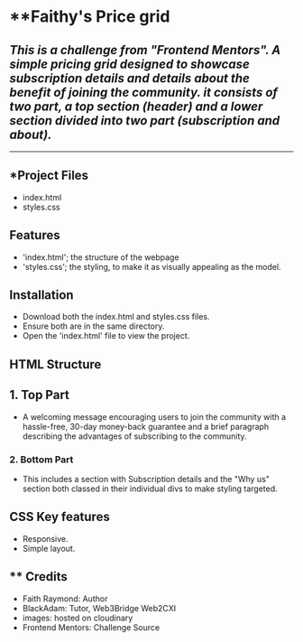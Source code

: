 # **Faithy's Price grid

## _This is a challenge from "Frontend Mentors". A simple pricing grid designed to showcase subscription details and details about the benefit of joining the community. it consists of two part, a top section (header) and a lower section divided into two part (subscription and about)._
---
## *Project Files
- index.html
- styles.css

## Features
- 'index.html'; the structure of the webpage
- 'styles.css'; the styling, to make it as visually appealing as the model.
  
## Installation
- Download both the index.html and styles.css files.
- Ensure both are in the same directory.
- Open the 'index.html' file to view the project.

## HTML Structure

## 1. Top Part
- A welcoming message encouraging users to join the community with a hassle-free, 30-day money-back guarantee and a brief paragraph describing the advantages of subscribing to the community.

### 2. Bottom Part
- This includes a section with Subscription details and the "Why us" section both classed in their individual divs to make styling targeted.


## CSS Key features

- Responsive.
- Simple layout.


## ** Credits

- Faith Raymond: Author
- BlackAdam: Tutor, Web3Bridge Web2CXI
- images: hosted on cloudinary
- Frontend Mentors: Challenge Source
